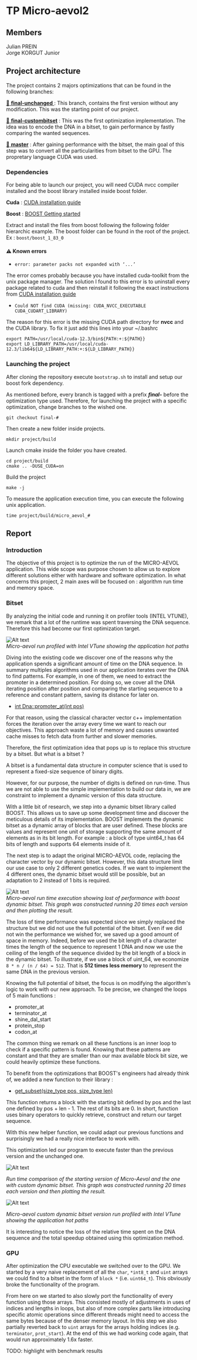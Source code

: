 # TP Micro-aevol2

## Members
Julian PREIN  
Jorge KORGUT Junior

## Project architecture

The project contains 2 majors optimizations that can be found in the following
branches:

[ :pushpin: **final-unchanged**  ](https://github.com/jorgekorgut/micro-aevol2/tree/final-unchanged) : This branch, contains the first version without any modification. This was the starting point of our project.

[ :pushpin: **final-custombitset**](https://github.com/jorgekorgut/micro-aevol2/tree/final-custombitset) : This was the first optimization implementation. The idea was to encode the DNA in a bitset, to gain performance by fastly comparing the wanted sequences.

[ :pushpin: **master**](https://github.com/jorgekorgut/micro-aevol2/tree/final-cuda) : After gaining performance with the bitset, the main goal of this step was to convert all the particularities from bitset to the GPU. The propretary language CUDA was used.

### Dependencies

For being able to launch our project, you will need CUDA nvcc compiler installed and the boost library installed inside boost folder.  

**Cuda** : [CUDA installation guide](https://docs.nvidia.com/cuda/cuda-installation-guide-linux)

**Boost** : [BOOST Getting started](https://www.boost.org/doc/libs/1_84_0/more/getting_started)  

Extract and install the files from boost following the following folder hierarchic example. The boost folder can be found in the root of the project. 
Ex : ```boost/boost_1_83_0```  

#### :warning: Known errors

* ```error: parameter packs not expanded with ‘...’```  

The error comes probably because you have installed cuda-toolkit from the unix package manager. The solution I found to this error is to uninstall every package related to cuda and then reinstall it following the exact instructions from [CUDA installation guide](https://docs.nvidia.com/cuda/cuda-installation-guide-linux)  

* ```Could NOT find CUDA (missing: CUDA_NVCC_EXECUTABLE CUDA_CUDART_LIBRARY)```  

The reason for this error is the missing CUDA path directory for **nvcc** and the CUDA library. To fix it just add this lines into your ~/.bashrc 
```
export PATH=/usr/local/cuda-12.3/bin${PATH:+:${PATH}}
export LD_LIBRARY_PATH=/usr/local/cuda-12.3/lib64${LD_LIBRARY_PATH:+:${LD_LIBRARY_PATH}}
```

### Launching the project  

After cloning the repository execute `bootstrap.sh` to install and setup our
boost fork dependency.

As mentioned before, every branch is tagged with a prefix _**final-**_ before the optimization type used. Therefore, for launching the project with a specific optimization, change branches to the wished one.

```
git checkout final-#
```  

Then create a new folder inside projects.

```
mkdir project/build
```  

Launch cmake inside the folder you have created.

```
cd project/build
cmake .. -DUSE_CUDA=on
```  

Build the project
```
make -j
```  

To measure the application execution time, you can execute the following unix application.  
```
time project/build/micro_aevol_#
```

## Report  

### Introduction
The objective of this project is to optimize the run of the MICRO-AEVOL application. This wide scope was purpose chosen to allow us to explore different solutions either with hardware and software optimization. In what concerns this project, 2 main axes will be focused on : algorithm run time and memory space.

### Bitset
By analyzing the initial code and running it on profiler tools (INTEL VTUNE), we remark that a lot of the runtime was spent traversing the DNA sequence. Therefore this had become our first optimization target.


![Alt text](resources/hot_path_unchanged_vtune.png)  
_Micro-aevol run profiled with Intel VTune showing the application hot paths_  


Diving into the existing code we discover one of the reasons why the application spends a significant amount of time on the DNA sequence. In summary multiples algorithms used in our application iterates over the DNA to find patterns. For example, in one of them, we need to extract the promoter in a determined position. For doing so, we cover all the DNA iterating position after position and comparing the starting sequence to a reference and constant pattern, saving its distance for later on.

* [int Dna::promoter_at(int pos)](https://github.com/jorgekorgut/micro-aevol2/blob/final-unchanged/project/Dna.cpp#L125C1-L125C1)  

For that reason, using the classical character vector c++ implementation forces the iteration over the array every time we want to reach our objectives. This approach waste a lot of memory and causes unwanted cache misses to fetch data from further and slower memories.

Therefore, the first optimization idea that pops up is to replace this structure by a bitset. But what is a bitset ?

A bitset is a fundamental data structure in computer science that is used to represent a fixed-size sequence of binary digits. 

However, for our purpose, the number of digits is defined on run-time. Thus we are not able to use the simple implementation to build our data in, we are constraint to implement a dynamic version of this data structure.  

With a little bit of research, we step into a dynamic bitset library called BOOST. This allows us to save up some development time and discover the meticulous details of its implementation. BOOST implements the dynamic bitset as a dynamic array of blocks that are user defined. These blocks are values and represent one unit of storage supporting the same amount of elements as in its bit length. For example : a block of type uint64_t has 64 bits of length and supports 64 elements inside of it.

The next step is to adapt the original MICRO-AEVOL code, replacing the character vector by our dynamic bitset. However, this data structure limit our use case to only 2 different genetics codes. If we want to implement the 4 different ones, the dynamic bitset would still be possible, but an adaptation to 2 instead of 1 bits is required.

![Alt text](resources/lost_performance_naif_dynamic_bitset.png)  
_Micro-aevol run time execution showing lost of performance with boost dynamic bitset. This graph was constructed running 20 times each version and then plotting the result._  

The loss of time performance was expected since we simply replaced the structure but we did not use the full potential of the bitset. Even if we did not win the performance we wished for, we saved up a good amount of space in memory. Indeed, before we used the bit length of a character times the length of the sequence to represent 1 DNA and now we use the ceiling of the length of the sequence divided by the bit length of a block in the dynamic bitset.
To illustrate, if we use a block of uint_64, we economize ```8 * n / (n / 64) = 512```. That is **512 times less memory** to represent the same DNA in the previous version.

Knowing the full potential of bitset, the focus is on modifying the algorithm's logic to work with our new approach. To be precise, we changed the loops of 5 main functions :  

 * promoter_at  
 * terminator_at  
 * shine_dal_start  
 * protein_stop  
 * codon_at  

The common thing we remark on all these functions is an inner loop to check if a specific pattern is found. Knowing that these patterns are constant and that they are smaller than our max available block bit size, we could heavily optimize these functions.  

To benefit from the optimizations that BOOST's engineers had already think of, we added a new function to their library :

* [get_subset(size_type pos, size_type len)](https://github.com/druckdev/dynamic_bitset/blob/42271ad9e47df986ec585f8aaa691c34a0819c67/include/boost/dynamic_bitset/dynamic_bitset.hpp#L1401C1) 

This function returns a block with the starting bit defined by pos and the last one defined by pos + len - 1. The rest of its bits are 0. In short, function uses binary operators to quickly retrieve, construct and return our target sequence.  

With this new helper function, we could adapt our previous functions and surprisingly we had a really nice interface to work with.  

This optimization led our program to execute faster than the previous version and the unchanged one. 

![Alt text](resources/time_compare_unchanged_dynamic_bitset.png)  

_Run time comparison of the starting version of Micro-Aevol and the one with custom dynamic bitset. This graph was constructed running 20 times each version and then plotting the result._  

![Alt text](resources/dynamic_bitset_application_hot_path.png)  

_Micro-aevol custom dynamic bitset version run profiled with Intel VTune showing the application hot paths_  

It is interesting to notice the loss of the relative time spent on the DNA sequence and the total speedup obtained using this optimization method. 

### GPU

After optimization the CPU executable we switched over to the GPU. We started by
a very naive replacement of all the `char`, `*int8_t` and `uint` arrays we could
find to a bitset in the form of `block *` (i.e. `uint64_t`). This obviously
broke the functionality of the program.

From here on we started to also slowly port the functionality of every function
using those arrays. This consisted mostly of adjustments in uses of indices and
lengths in loops, but also of more complex parts like introducing specific
atomic operations since different threads might need to access the same bytes
because of the denser memory layout. In this step we also partially reverted
back to `uint` arrays for the arrays holding indices (e.g. `terminator`,
`prot_start`). At the end of this we had working code again, that would run
approximately 1.6x faster.

TODO: highlight with benchmark results
